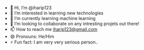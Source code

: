 - 👋 Hi, I’m @iharip123
- 👀 I’m interested in learning new technologies
- 🌱 I’m currently learning machine learning
- 💞️ I’m looking to collaborate on any intresting projets out there!
- 📫 How to reach me iharip123@gmail.com
- 😄 Pronouns: He/Him
- ⚡ Fun fact: I am very very serious person..

<!---
iharip123/iharip123 is a ✨ special ✨ repository because its `README.md` (this file) appears on your GitHub profile.
You can click the Preview link to take a look at your changes.
--->
